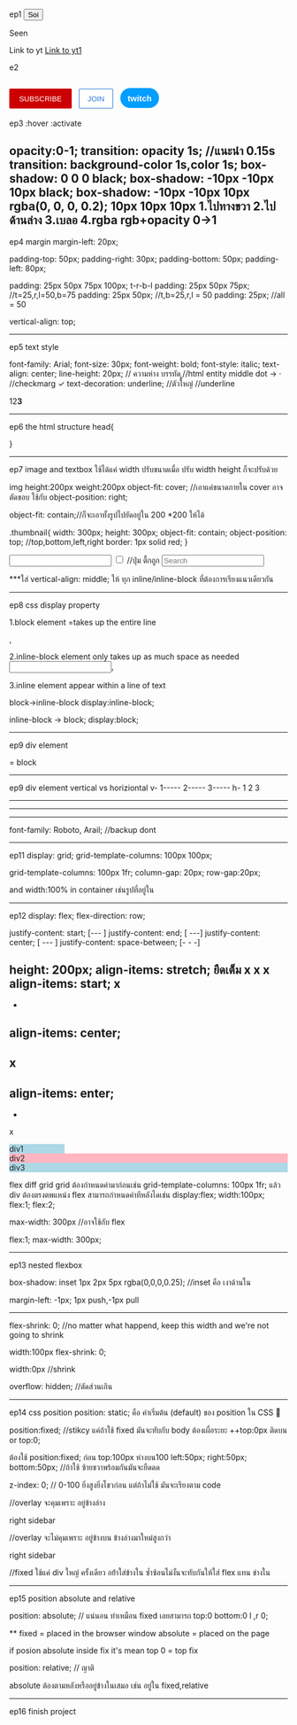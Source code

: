 ep1
<button>Soi</button>
<p>Seen</p>
<a>Link to yt</a>
<a href="https://www.twitch.tv/" target="_blank">Link to yt1</a>

e2
<style>
  .subscribe-button {
    background-color: rgb(204, 0, 0);
    color: white;
    border: none;
    height: 36px;
    width: 112.992px;
    border-radius: 2px;
    cursor: pointer;
    margin-right: 8px;
  }

  .join-button {
    background-color: white;
    border-color: rgb(41, 118, 211);
    border-style: solid;
    border-width: 1px;
    color: rgb(41, 118, 211);
    height: 36px;
    width: 62px;
    border-radius: 2px;
    cursor: pointer;
  }

  .tweet-button {
    background-color: rgb(2, 158, 255);
    color: white;
    border: none;
    height: 36px;
    width: 70px;
    border-radius: 18px;
    cursor: pointer;
    font-weight: bold;
    font-size: 15px;
    cursor: pointer;
    margin-left: 8px;
  }
</style>

<button class="subscribe-button">SUBSCRIBE</button>
<button class="join-button">JOIN</button>
<button class="tweet-button">twitch</button>
------------------------------------------------------------

ep3
:hover
:activate

opacity:0-1;
transition: opacity 1s;         //แนะนำ 0.15s
transition: background-color 1s,color 1s;
box-shadow: 0 0 0 black;
box-shadow: -10px -10px 10px black;
box-shadow: -10px -10px 10px rgba(0, 0, 0, 0.2);
10px 10px 10px
1.ไปทางขวา
2.ไปด้านล่าง
3.เบลอ 
4.rgba rgb+opacity 0->1
------------------------------------------------------------

ep4
margin
margin-left: 20px;

padding-top: 50px;
padding-right: 30px;
padding-bottom: 50px;
padding-left: 80px;

padding: 25px 50px 75px 100px; t-r-b-l
padding: 25px 50px 75px; //t=25,r,l=50,b=75
padding: 25px 50px; //t,b=25,r,l = 50
padding: 25px; //all = 50

vertical-align: top;


------------------------------------------------------------
ep5 text style

font-family: Arial;
font-size: 30px;
font-weight: bold;
font-style: italic;
text-align: center;
line-height: 20px;  // ความห่าง บรรทัด
ู//html entity middle dot -> &#183;
//checkmarg &#10003;
text-decoration: underline;
<strong></strong> //ตัวใหญ๋
<u></u>  //underline
<span></span>
<p>1<span>2</span><strong>3</strong></p>


------------------------------------------------------------
ep6 the html structure
head{
  <title></title>
  <link rel="stylesheet" href="./buttons.css">
}

------------------------------------------------------------
ep7 image and textbox
ใช้ได้แค่ width ปรับขนาดเมื่อ ปรับ width height ก็จะปรับด้วย

img
height:200px
weight:200px
object-fit: cover; //เอาแค่ขนาดภายใน cover อาจตัดขอบ ใช้กับ
object-position: right;

object-fit: contain;//ก็จะเอาทั้งรูปไปยัดอยู่ใน 200 *200 ให้ได้

.thumbnail{
      width: 300px;
      height: 300px;
      object-fit: contain;
      object-position: top;  //top,bottom,left,right
      border: 1px solid red;
}

<input type="text">
<input type="checkbox">  //ปุ่ม ตื้กถูก

<input type="text" placeholder="Search">

***ใส่ vertical-align: middle; ให้ ทุก inline/inline-block ที่ต้องการเรียงแนวเดียวกัน

------------------------------------------------------------
ep8 css display property

1.block element
=takes up the entire line
<p></p>,<div>

2.inline-block element
only takes up as much space as needed
<input>,<img>

3.inline element
appear within a line of text
<strong></strong>

block->inline-block
display:inline-block;

inline-block -> block;
display:block;

------------------------------------------------------------
ep9 div element

<div> = block

------------------------------------------------------------
ep9 div element
vertical vs horiziontal
v-
1-----
2-----
3-----
h-
1 2 3 
- - -
- - -
- - -
font-family: Roboto, Arail;  //backup dont

------------------------------------------------------------
ep11
display: grid;
grid-template-columns: 100px 100px;

grid-template-columns: 100px 1fr;
column-gap: 20px;
row-gap:20px;

and width:100% in container เช่นรูปที่อยู่ใน

------------------------------------------------------------
ep12
display: flex;
flex-direction: row;  

justify-content: start;    [---      ]
justify-content: end;      [      ---]
justify-content: center;   [   ---   ]
justify-content: space-between;  [-   -   -]

height: 200px;
align-items: stretch; ยืดเต็ม
x
x
x
align-items: start;
x
-
-
align-items: center;   
-
x
-
align-items: enter;
-
-
x   


<div style="background-color: lightblue; width: 100px;">div1</div>
<div style="background-color: lightpink; flex:1">div2</div>
<div style="background-color: lightblue; flex:2">div3</div>

flex diff grid
grid ต้องกำหนดค่ามาก่อนเช่น grid-template-columns: 100px 1fr;
แล้ว div ต้องตรงตพแหน่ง
flex สามารถกำหนดค่าทีหลังไดเช่น display:flex;
width:100px;
flex:1;
flex:2;

max-width: 300px //อาจใช้กับ flex

flex:1;
max-width: 300px;

------------------------------------------------------------
ep13 nested flexbox

box-shadow: inset 1px 2px 5px rgba(0,0,0,0.25);
//inset คือ เงาด้านใน

margin-left: -1px;    1px push,-1px pull

***
flex-shrink: 0;
//no matter what happend, keep this width and we're not going to shrink

width:100px
flex-shrink: 0;

width:0px //shrink

overflow: hidden; //ตัดส่วนเกิน


------------------------------------------------------------
ep14 css position
position: static; คือ ค่าเริ่มต้น (default) ของ position ใน CSS 🧩

position:fixed; //stikcy แค่ถ้าใช้ fixed มันจะทับกับ body ต้องเผื่อระยะ
++top:0px  ติดบน
or top:0;

ต้องใช้ position:fixed;  ก่อน
top:100px ห่างบน100
left:50px;
right:50px;
bottom:50px;
//ถ้าใช้ ซ้ายขวาพร้อมกันมันจะยืดดด


z-index: 0;  // 0-100 ยิ่งสูงยิ่งโชวก่อน แต่ถ้าไม่ใช้ มันจะเรียงตาม code

//overlay จะคุมเพราะ อยู่ข้างล่าง
  <div class="right-sidebar">
    right sidebar
  </div>

  <div class="overlay">
  
  </div>

  
//overlay จะไม่คุมเพราะ อยู่ข้างบน ข้างล่างมาใหม่สูงกว่า
  <div class="overlay">
  
  </div>
  
  <div class="right-sidebar">
    right sidebar
  </div>

//fixed ใช้แค่ div ใหญ่ ครั้งเดียว อย้่าใส่ข้างใน ซ้ำซ้อนไม่งั้นจะทับกันให้ใส่ flex แทน ข่างใน

------------------------------------------------------------
ep15 position absolute and relative

position: absolute;  // แน่นอน
ทำเหมือน fixed เลยสามารถ top:0 bottom:0 l ,r 0;

**
fixed = placed in the browser window
absolute = placed on the page

if posion absolute inside fix it's mean top 0 = top fix


position: relative;  // ญาติ

absolute ต้องตามหลังหรืออยู่ข้างในเสมอ เช่น อยู่ใน fixed,relative

------------------------------------------------------------
ep16 finish project